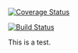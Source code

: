 [![Coverage Status](https://coveralls.io/repos/github/SteveEmmerich/vigilant-parakeet/badge.svg?branch=master)](https://coveralls.io/github/SteveEmmerich/vigilant-parakeet?branch=master)

[![Build Status](https://travis-ci.org/SteveEmmerich/vigilant-parakeet.svg?branch=master)](https://travis-ci.org/SteveEmmerich/vigilant-parakeet)

This is a test. 
